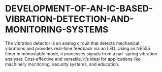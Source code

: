 # DEVELOPMENT-OF-AN-IC-BASED-VIBRATION-DETECTION-AND-MONITORING-SYSTEMS
The vibration detector is an analog circuit that detects mechanical vibrations and provides real-time feedback via an LED. Using an NE555 timer in monostable mode, it processes signals from a nail-spring vibration analyser. Cost-effective and versatile, it’s ideal for applications like machinery monitoring, security systems, and education.
